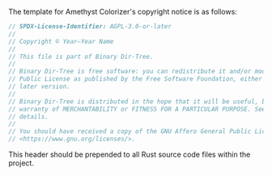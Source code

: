 The template for Amethyst Colorizer's copyright notice is as follows:

```rs
// SPDX-License-Identifier: AGPL-3.0-or-later
//
// Copyright © Year–Year Name
//
// This file is part of Binary Dir-Tree.
//
// Binary Dir-Tree is free software: you can redistribute it and/or modify it under the terms of the GNU Affero General
// Public License as published by the Free Software Foundation, either version 3 of the License, or (at your option) any
// later version.
//
// Binary Dir-Tree is distributed in the hope that it will be useful, but WITHOUT ANY WARRANTY; without even the implied
// warranty of MERCHANTABILITY or FITNESS FOR A PARTICULAR PURPOSE. See the GNU Affero General Public License for more
// details.
//
// You should have received a copy of the GNU Affero General Public License along with Binary Dir-Tree. If not, see
// <https://www.gnu.org/licenses/>.
```

This header should be prepended to all Rust source code files within the project.
